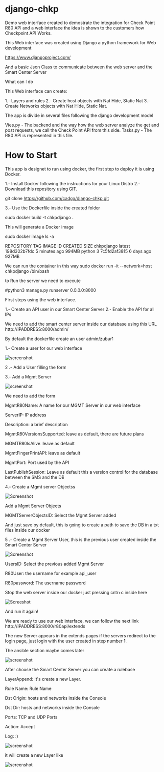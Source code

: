 # django-chkp

Demo web interface created to demostrate the integration for Check Point R80 API and a web interface
the idea is shown to the customers how Checkpoint API Works.

This Web interface was created using Django a python framework for Web development

https://www.djangoproject.com/

And a basic Json Class to communicate between the web server and the Smart Center Server

What can I do

This Web interface can create:

1.- Layers and rules
2.- Create host objects with Nat Hide, Static Nat
3.- Create Networks objects with Nat Hide, Static Nat.

The app is divide in several files following the django development model

Vies.py - The backend and the way how the web server analyze the get and post requests, we call the Check Point API from this side.
Tasks.py - The R80 API is represented in this file.

# How to Start

This app is designet to run using docker, the first step to deploy it is using Docker.

1.- Install Docker following the instructions for your Linux Distro
2.- Download this repository using GIT.

git clone https://github.com/cadgo/django-chkp.git

3.- Use the Dockerfile inside the created folder 

sudo docker build -t chkpdjango .

This will generate a Docker image 

sudo docker image ls -a

REPOSITORY          TAG                 IMAGE ID            CREATED             SIZE
chkpdjango          latest              198d302b7fdc        5 minutes ago       994MB
python              3                   7c5fd2af3815        6 days ago          927MB

We can run the container in this way
sudo docker run -it --network=host chkpdjango /bin/bash

to Run the server we need to execute

#python3 manage.py runserver 0.0.0.0:8000

First steps using the web interface.

1.- Create an API user in our Smart Center Server
2.- Enable the API for all IPs

We need to add the smart center server inside our database using this URL http://IPADDRESS:8000/admin/
  
  By default the dockerfile create an user admin/zubur1

1.- Create a user for our web interface

![screenshot](https://github.com/cadgo/django-chkp/blob/assets/users1.PNG)

2 .- Add a User filling the form

3.- Add a Mgmt Server

![screenshot](https://github.com/cadgo/django-chkp/blob/assets/MgmtServerAdd.PNG)

We need to add the form

MgmtR80Name: A name for our MGMT Server in our web interface

ServerIP: IP address

Description: a brief description 

MgmtR80VersionsSupported: leave as default, there are future plans

MGMTR80IsAlive: leave as default

MgmtFingerPrintAPI: leave as default

MgmtPort: Port used by the API 

LastPublishSession: Leave as default this a version control for the database between the SMS and the DB

4.- Create a Mgmt server Objectss

![Screenshot](https://github.com/cadgo/django-chkp/blob/assets/MgmtServerObjects.PNG)

Add a Mgmt Server Objects

MGMTServerObjectsID: Select the Mgmt Server added

And just save by default, this is going to create a path to save the DB in a txt files inside our docker

5 .- Create a Mgmt Server User, this is the previous user created inside the Smart Center Server

![Screenshot](https://github.com/cadgo/django-chkp/blob/assets/MgmtServerUsers.PNG)

UsersID: Select the previous added Mgmt Server

R80User: the username for example api_user

R80password: The username password

Stop the web server inside our docker  just pressing cntr+c inside here

![Screeshot](https://github.com/cadgo/django-chkp/blob/assets/stopWebServer.PNG)

And run it again!

We are ready to use our web interface, we can follow the next link http://IPADDRESS:8000/r80api/extends
  
The new Server appears in the extends pages if the servers redirect to the login page, just login with the user created in step number 1.

The ansible section maybe comes later

![screenshot](https://github.com/cadgo/django-chkp/blob/assets/extendsRules.PNG)

After choose the Smart Center Server you can create a rulebase

LayerAppend: It's create a new Layer.

Rule Name: Rule Name

Dst Origin: hosts and networks inside the Console

Dst Dir: hosts and networks inside the Console

Ports: TCP and UDP Ports

Action: Accept

Log: :)

![screenshot](https://github.com/cadgo/django-chkp/blob/assets/RuleBase.png)


it will create a new Layer like

![screenshot](https://github.com/cadgo/django-chkp/blob/assets/LayersCreated.PNG)

